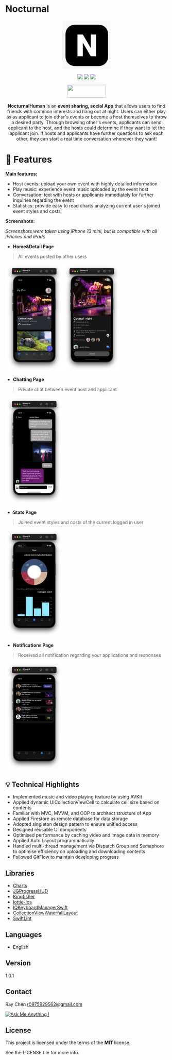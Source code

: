 # Nocturnal

<p align="center">
  <img width="150" height="150" src="https://github.com/Raychenn/Nocturnal/blob/main/Screenshots/Nocturnal_icon.png">
</p>

<p align="center">
   <img src="https://img.shields.io/github/license/Naereen/StrapDown.js.svg"> 
   <img src="https://img.shields.io/badge/%20release-v1.0.1-blue"> 
   <img src="https://cocoapod-badges.herokuapp.com/p/NSStringMask/badge.svg"> 
</p>

<p align="center"><a href="https://apps.apple.com/tw/app/nocturnalhuman/id1630664006?l=en">
<img src="https://i.imgur.com/X9tPvTS.png" width="120" height="40"/>
</a></p>

<p align="center">
  <b>NocturnalHuman</b> is an <b>event sharing, social App</b> that allows users to find friends with common interests and hang out at night. Users can either play as as applicant to join other's events or become a host themselves to throw a desired party. Through browsing other's events, applicants can send applicant to the host, and the hosts could determine if they want to let the applicant join. If hosts and applicants have further questions to ask each other, they can start a real time conversation whenever they want!
</p>

:seedling: Features
=======
**Main features:**
- Host events: upload your own event with highly detailed information
- Play music: experience event music uploaded by the event host
- Conversation: text with hosts or applicants immediately for further inquiries regarding the event
- Statistics: provide easy to read charts analyzing current user's joined event styles and costs

**Screenshots:**

*Screenshots were taken using iPhone 13 mini, but is compatible with all iPhones and iPads*

 - **Home&Detail Page**
 >All events posted by other users 
 
 <img src="https://github.com/Raychenn/Nocturnal/blob/main/Screenshots/Home_page.png" width="179"><img src="https://github.com/Raychenn/Nocturnal/blob/main/Screenshots/Detail_page.png" width="179">
 
  - **Chatting Page**
 >Private chat between event host and applicant 
 
 <img src="https://github.com/Raychenn/Nocturnal/blob/main/Screenshots/Chat_page.png" width="179">
 
   - **Stats Page**
 >Joined event styles and costs of the current logged in user
 
 <img src="https://github.com/Raychenn/Nocturnal/blob/main/Screenshots/Stats_page.png" width="179">
 
   - **Notifications Page**
 >Received all notification regarding your applications and responses
 
 <img src="https://github.com/Raychenn/Nocturnal/blob/main/Screenshots/Notification_page.png" width="179">
 
 ## :bulb: Technical Highlights
- Implemented music and video playing feature by using AVKit  
- Applied dynamic UICollectionViewCell to calculate cell size based on contents
- Familiar with MVC, MVVM, and OOP to architect structure of App 
- Applied Firestore as remote database for data storage 
- Adopted singleton design pattern to ensure unified access
- Designed reusable UI components 
- Optimised performance by caching video and image data in memory 
- Applied Auto Layout programmatically
- Handled multi-thread management via Dispatch Group and Semaphore to optimise efficiency on uploading and downloading contents
- Followed GitFlow to maintain developing progress 

## Libraries
- [Charts](https://github.com/danielgindi/Charts)
- [JGProgressHUD](https://github.com/JonasGessner/JGProgressHUD)
- [Kingfisher](https://github.com/onevcat/Kingfisher)
- [lottie-ios](https://github.com/airbnb/lottie-ios)
- [IQKeyboardManagerSwift](https://github.com/hackiftekhar/IQKeyboardManager)
- [CollectionViewWaterfallLayout](https://github.com/ecerney/CollectionViewWaterfallLayout)
- [SwiftLint](https://github.com/realm/SwiftLint)

## Languages
- English

## Version

1.0.1

## Contact

Ray Chen
[r0975929562@gmail.com](r0975929562@gmail.com)

[![Ask Me Anything !](https://img.shields.io/badge/Ask%20me-anything-1abc9c.svg)](https://GitHub.com/Naereen/ama)


## License

This project is licensed under the terms of the **MIT** license.

See the LICENSE file for more info.
